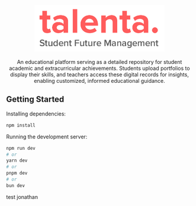 <h3 align="center">
	<img src="https://raw.githubusercontent.com/hindra2/talenta/master/public/logo-talenta.png" width="350"><br/>
</h3>

<p align="center">
An educational platform serving as a detailed repository for student academic and extracurricular achievements. Students upload portfolios to display their skills, and teachers access these digital records for insights, enabling customized, informed educational guidance.
</p>

## Getting Started

Installing dependencies:

```bash
npm install
```

Running the development server:

```bash
npm run dev
# or
yarn dev
# or
pnpm dev
# or
bun dev
```

test jonathan
